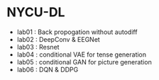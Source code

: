# NYCU-DL

* lab01 : Back propogation without autodiff
* lab02 : DeepConv & EEGNet
* lab03 : Resnet
* lab04 : conditional VAE for tense generation
* lab05 : conditional GAN for picture generation
* lab06 : DQN & DDPG
